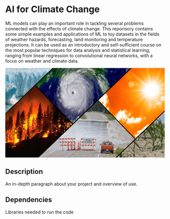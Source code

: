 # AI for Climate Change 

ML models can play an important role in tackling several problems connected with the effects of climate change. This reporisory contains some simple examples and applications of ML to toy datasets in the fields of weather hazards, forecasting, land monitoring and temperature projections. It can be used as an introductory and self-sufficient course on the most popular techniques for data analysis and statistical learning, ranging from linear regression to convolutional neural networks, with a focus on weather and climate data. 

![CC](imgs/cc_img.jpg)
 

## Description

An in-depth paragraph about your project and overview of use.

## Dependencies

Libraries needed to run the code

